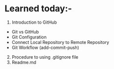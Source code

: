 # Learned today:-

1. Introduction to GitHub

- Git vs GitHub
- Git Configuration
- Connect Local Repository to Remote Repository
- Git Workflow (add-commit-push)

2. Procedure to using .gitignore file
3. Readme.md
